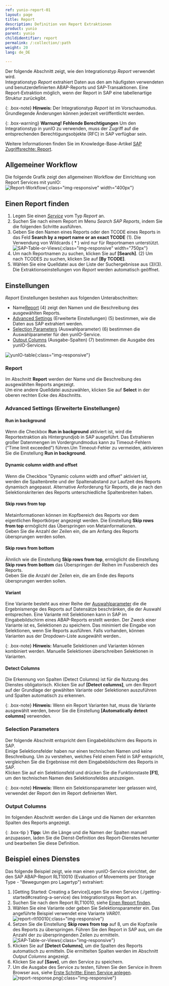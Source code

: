 ```yaml
---
ref: yunio-report-01
layout: page
title: Report
description: Definition von Report Extraktionen
product: yunio
parent: yunio
childidentifier: report
permalink: /:collection/:path
weight: 20
lang: de_DE

---
```


Der folgende Abschnitt zeigt, wie den Integrationstyp *Report* verwendet wird.<br>
Integrationstyp *Report* extrahiert Daten aus den am häufigsten verwendeten und benutzerdefinierten ABAP-Reports und SAP-Transaktionen.
Eine Report-Extraktion möglich, wenn der Report in SAP eine tabellenartige Struktur zurückgibt.

{: .box-note}
**Hinweis:** Der Integrationstyp *Report* ist im Vorschaumodus. Grundlegende Änderungen können jederzeit veröffentlicht werden. 

<!---
{: .box-note }
**Hinweis:** Die Report Komponente setzt die Installation des benutzerdefinierten Funktionsbausteins in Ihrem SAP-System voraus. `Z_XTRACT_IS_REMOTE_REPORT`
Nähere Informationen finden Sie unter [Report Funktionsbaustein installieren ](#sap-customizing).
-->

{: .box-warning}
**Warnung!** **Fehlende Berechtigungen**
Um den Integrationstyp in yunIO zu verwenden, muss der Zugriff auf die entsprechenden Berechtigungsobjekte (RFC) in SAP verfügbar sein. 

Weitere Informationen finden Sie im Knowledge-Base-Artikel [SAP Zugriffsrechte: Report](https://kb.theobald-software.com/sap/authority-objects-sap-user-rights#report).

## Allgemeiner Workflow
Die folgende Grafik zeigt den allgemeinen Workflow der Einrichtung von Report Services mit yunIO:<br>
![Report-Workflow](/img/content/report-general-workflow-yunIO.png){:class="img-responsive" width="400px"}


## Einen Report finden

1. Legen Sie einen [*Service*](./getting-started#creating-a-service) vom Typ *Report* an. 
2. Suchen Sie nach einem Report im Menu *Search SAP Reports*, indem Sie die folgenden Schritte ausführen.
3. Geben Sie den Namen eines Reports oder den TCODE eines Reports in das Feld **Search by a report name or an exact TCODE** (1). Die Verwendung von Wildcards ( * ) wird nur für Reportnamen unterstützt.
![SAP-Table-or-Views](/img/content/yunio/report-lookup.png){:class="img-responsive" width="750px"}
4. Um nach Reportnamen zu suchen, klicken Sie auf **[Search]**. (2)
Um nach TCODES zu suchen, klicken Sie auf **[By TCODE]**.
5. Wählen Sie eine Quelldatei aus der Liste der Suchergebnisse aus (3)(3). 
Die Extraktionseinstellungen von *Report* werden automatisch geöffnet. <br>

## Einstellungen
*Report* Einstellungen bestehen aus folgenden Unterabschnitten:
- Name[Report](#report) (4) zeigt den Namen und die Beschreibung des ausgewählten Reports.
- [Advanced Settings](#advanced-settings) (Erweiterte Einstellungen) (5) bestimmen, wie die Daten aus SAP extrahiert werden.
- [Selection Parameters](#selection-parameters) (Auswahlparameter) (6) bestimmen die Auswahlparameter für den yunIO-Service.
- [Output Columns](#output-columns) (Ausgabe-Spalten) (7) bestimmen die Ausgabe des yunIO-Services.

![yunIO-table](/img/content/yunio/report.png){:class="img-responsive"}


### Report

Im Abschnitt **Report** werden der Name und die Beschreibung des ausgewählten Reports angezeigt.<br>
Um eine andere Quelldatei auszuwählen, klicken Sie auf **Select** in der oberen rechten Ecke des Abschnitts.

### Advanced Settings (Erweiterte Einstellungen)

#### Run in background
Wenn die Checkbox **Run in background** aktiviert ist, wird die Reportextraktion als Hintergrundjob in SAP ausgeführt. 
Das Extrahieren großer Datenmengen im Vordergrundmodus kann zu Timeout-Fehlern (“Time limit exceeded”) führen.Um Timeout-Fehler zu vermeiden, aktivieren Sie die Einstellung **Run in background**.

#### Dynamic column width and offset
Wenn die Checkbox "Dynamic column width and offset" aktiviert ist, werden die Spaltenbreite und der Spaltenabstand zur Laufzeit des Reports dynamisch angepasst.
Alternative Anforderung für Reports, die je nach den Selektionskriterien des Reports unterschiedliche Spaltenbreiten haben.	

#### Skip rows from top
Metainformationen können im Kopfbereich des Reports vor dem eigentlichen Reportkörper angezeigt werden. Die Einstellung **Skip rows from top** ermöglicht das Überspringen von Metainformationen. <br>
Geben Sie die Anzahl der Zeilen ein, die am Anfang des Reports übersprungen werden sollen. 


#### Skip rows from bottom

Ähnlich wie die Einstellung **Skip rows from top**, ermöglicht die Einstellung **Skip rows from bottom** das Überspringen der Reihen im Fussbereich des Reports. <br>
Geben Sie die Anzahl der Zeilen ein, die am Ende des Reports übersprungen werden sollen.

#### Variant

Eine Variante besteht aus einer Reihe der [Auswahlparameter](#selection-parameters) die die Ergebnismenge des Reports auf Datensätze beschränken, die der Auswahl entsprechen.
Eine Variante mit Selektionen kann in SAP im Eingabebildschirm eines ABAP-Reports erstellt werden. 
Der Zweck einer Variante ist es, Selektionen zu speichern. Das minimiert die Eingabe von Selektionen, wenn Sie Reports ausführen.
Falls vorhanden, können Varianten aus der Dropdown-Liste ausgewählt werden..<br>


{: .box-note}
**Hinweis:** Manuelle Selektionen und Varianten können kombiniert werden. Manuelle Selektionen überschreiben Selektionen in Varianten.

#### Detect Columns
Die Erkennung von Spalten (Detect Columns) ist für die Nutzung des Dienstes obligatorisch.
Klicken Sie auf **[Detect columns]**, um den Report auf der Grundlage der gewählten Variante oder Selektionen auszuführen und Spalten automatisch zu erkennen.

{: .box-note}
**Hinweis:** Wenn ein Report Varianten hat, muss die Variante ausgewählt werden, bevor Sie die Einstellung **[Automatically detect columns]** verwenden.


### Selection Parameters
Der folgende Abschnitt entspricht dem Eingabebildschirm des Reports in SAP.<br>
Einige Selektionsfelder haben nur einen technischen Namen und keine Beschreibung. 
Um zu verstehen, welches Feld einem Feld in SAP entspricht, vergleichen Sie die Ergebnisse mit dem Eingabebildschirm des Reports in SAP. <br>
Klicken Sie auf ein Selektionsfeld und drücken Sie die Funktionstaste **[F1]**, um den technischen Namen des Selektionsfeldes anzuzeigen. 

{: .box-note}
**Hinweis:** Wenn ein Selektionsparameter leer gelassen wird, verwendet der Report den im Report definierten Wert. 


### Output Columns

Im folgenden Abschnitt werden die Länge und die Namen der erkannten Spalten des Reports angezeigt.

{: .box-tip }
**Tipp:** Um die Länge und die Namen der Spalten manuell anzupassen, laden Sie die Dienst-Definition des Report-Dienstes herunter und bearbeiten Sie diese  Definition.

## Beispiel eines Dienstes

Das folgende Beispiel zeigt, wie man einen yunIO-Service einrichtet, der den SAP ABAP-Report RLT10010 (Evaluation of Movements per Storage Type - "Bewegungen pro Lagertyp") extrahiert:
1. [Getting Started: Creating a Service]Legen Sie einen Service (./getting-started#creating-a-service) des Integrationstyps Report an.
2. Suchen Sie nach dem Report RLT10010, siehe [Einen Report finden](#einen-report-finden).
3. Wählen Sie eine Variante oder geben Sie Selektionsparameter ein. Das angeführte Beispiel verwendet eine Variante *VAR01*.<br>
![report-rlt10010](/img/content/yunio/report-rlt10010.png){:class="img-responsive"}
4. Setzen Sie die Einstellung **Skip rows from top** auf 8, um die Kopfzeile des Reports zu überspringen. Führen Sie den Report in SAP aus, um die Anzahl der zu überspringenden Zeilen zu ermitteln.
![SAP-Table-or-Views](/img/content/yunio/report-sap3.png){:class="img-responsive"}
5. Klicken Sie auf **[Detect Columns]**, um die Spalten des Reports automatisch zu ermitteln. Die ermittelten Spalten werden im Abschnitt *Output Columns* angezeigt.
6. Klicken Sie auf **[Save]**, um den Service zu speichern.
7. Um die Ausgabe des Service zu testen, führen Sie den Service in Ihrem Browser aus, siehe [Erste Schritte: Einen Service anlegen](./erste-schritte#einen-service-anlegen).<br>
![report-response.png](/img/content/yunio/report-response.png){:class="img-responsive"}

<!---
****
 #### Weiterführende Links
-


## SAP Customizing

{% include _content/en/sap-customizing/install-report-custom-function-module.md  %}
-->